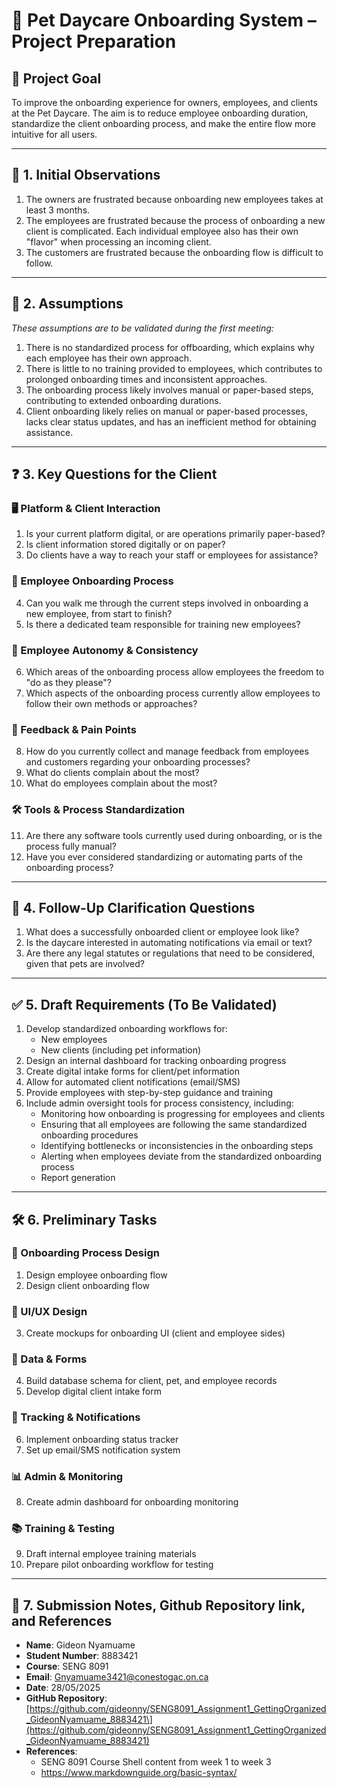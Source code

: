 # 🐶 Pet Daycare Onboarding System – Project Preparation

## 🎯 Project Goal
To improve the onboarding experience for owners, employees, and clients at the Pet Daycare. The aim is to reduce employee onboarding duration, standardize the client onboarding process, and make the entire flow more intuitive for all users.

---

## 📌 1. Initial Observations
1. The owners are frustrated because onboarding new employees takes at least 3 months.  
2. The employees are frustrated because the process of onboarding a new client is complicated. Each individual employee also has their own "flavor" when processing an incoming client.  
3. The customers are frustrated because the onboarding flow is difficult to follow.

---

## 🧠 2. Assumptions
*These assumptions are to be validated during the first meeting:*

1. There is no standardized process for offboarding, which explains why each employee has their own approach.  
2. There is little to no training provided to employees, which contributes to prolonged onboarding times and inconsistent approaches.  
3. The onboarding process likely involves manual or paper-based steps, contributing to extended onboarding durations.  
4. Client onboarding likely relies on manual or paper-based processes, lacks clear status updates, and has an inefficient method for obtaining assistance.

---

## ❓ 3. Key Questions for the Client

### 🖥️ Platform & Client Interaction
1. Is your current platform digital, or are operations primarily paper-based?  
2. Is client information stored digitally or on paper?  
3. Do clients have a way to reach your staff or employees for assistance?

### 👥 Employee Onboarding Process
4. Can you walk me through the current steps involved in onboarding a new employee, from start to finish?  
5. Is there a dedicated team responsible for training new employees?

### 🎯 Employee Autonomy & Consistency
6. Which areas of the onboarding process allow employees the freedom to "do as they please"?  
7. Which aspects of the onboarding process currently allow employees to follow their own methods or approaches?

### 💬 Feedback & Pain Points
8. How do you currently collect and manage feedback from employees and customers regarding your onboarding processes?  
9. What do clients complain about the most?  
10. What do employees complain about the most?

### 🛠️ Tools & Process Standardization
11. Are there any software tools currently used during onboarding, or is the process fully manual?  
12. Have you ever considered standardizing or automating parts of the onboarding process?

---

## 🔁 4. Follow-Up Clarification Questions
1. What does a successfully onboarded client or employee look like?  
2. Is the daycare interested in automating notifications via email or text?  
3. Are there any legal statutes or regulations that need to be considered, given that pets are involved?

---

## ✅ 5. Draft Requirements (To Be Validated)
1. Develop standardized onboarding workflows for:
   - New employees  
   - New clients (including pet information)  
2. Design an internal dashboard for tracking onboarding progress  
3. Create digital intake forms for client/pet information  
4. Allow for automated client notifications (email/SMS)  
5. Provide employees with step-by-step guidance and training  
6. Include admin oversight tools for process consistency, including:  
   - Monitoring how onboarding is progressing for employees and clients  
   - Ensuring that all employees are following the same standardized onboarding procedures  
   - Identifying bottlenecks or inconsistencies in the onboarding steps  
   - Alerting when employees deviate from the standardized onboarding process  
   - Report generation

---

## 🛠️ 6. Preliminary Tasks

### 📝 Onboarding Process Design  
1. Design employee onboarding flow  
2. Design client onboarding flow  

### 🎨 UI/UX Design  
3. Create mockups for onboarding UI (client and employee sides)  

### 💾 Data & Forms  
4. Build database schema for client, pet, and employee records  
5. Develop digital client intake form  

### 🔄 Tracking & Notifications  
6. Implement onboarding status tracker  
7. Set up email/SMS notification system  

### 📊 Admin & Monitoring  
8. Create admin dashboard for onboarding monitoring  

### 📚 Training & Testing  
9. Draft internal employee training materials  
10. Prepare pilot onboarding workflow for testing

---

## 🔗 7. Submission Notes, Github Repository link, and References



- **Name**: Gideon Nyamuame  
- **Student Number**: 8883421  
- **Course**: SENG 8091  
- **Email**: Gnyamuame3421@conestogac.on.ca  
- **Date**: 28/05/2025  
- **GitHub Repository**: [\[https://github.com/gideonny/SENG8091_Assignment1_GettingOrganized_GideonNyamuame_8883421\](https://github.com/gideonny/SENG8091_Assignment1_GettingOrganized_GideonNyamuame_8883421)
](https://github.com/gideonny/SENG8091_Assignment1_GettingOrganized_GideonNyamuame_8883421)
- **References**:
   - SENG 8091 Course Shell content from week 1 to week 3
   - https://www.markdownguide.org/basic-syntax/